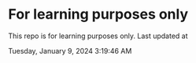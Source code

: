 # For learning purposes only
This repo is for learning purposes only.
Last updated at

Tuesday, January 9, 2024 3:19:46 AM

